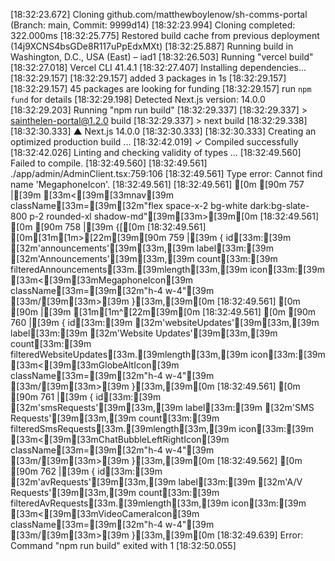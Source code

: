 [18:32:23.672] Cloning github.com/matthewboylenow/sh-comms-portal (Branch: main, Commit: 9999d14)
[18:32:23.994] Cloning completed: 322.000ms
[18:32:25.775] Restored build cache from previous deployment (14j9XCNS4bsGDe8R117uPpEdxMXt)
[18:32:25.887] Running build in Washington, D.C., USA (East) – iad1
[18:32:26.503] Running "vercel build"
[18:32:27.018] Vercel CLI 41.4.1
[18:32:27.407] Installing dependencies...
[18:32:29.157] 
[18:32:29.157] added 3 packages in 1s
[18:32:29.157] 
[18:32:29.157] 45 packages are looking for funding
[18:32:29.157]   run `npm fund` for details
[18:32:29.198] Detected Next.js version: 14.0.0
[18:32:29.203] Running "npm run build"
[18:32:29.337] 
[18:32:29.337] > sainthelen-portal@1.2.0 build
[18:32:29.337] > next build
[18:32:29.338] 
[18:32:30.333]    ▲ Next.js 14.0.0
[18:32:30.333] 
[18:32:30.333]    Creating an optimized production build ...
[18:32:42.019]  ✓ Compiled successfully
[18:32:42.026]    Linting and checking validity of types ...
[18:32:49.560] Failed to compile.
[18:32:49.560] 
[18:32:49.561] ./app/admin/AdminClient.tsx:759:106
[18:32:49.561] Type error: Cannot find name 'MegaphoneIcon'.
[18:32:49.561] 
[18:32:49.561] [0m [90m 757 |[39m           [33m<[39m[33mnav[39m className[33m=[39m[32m"flex space-x-2 bg-white dark:bg-slate-800 p-2 rounded-xl shadow-md"[39m[33m>[39m[0m
[18:32:49.561] [0m [90m 758 |[39m             {[[0m
[18:32:49.561] [0m[31m[1m>[22m[39m[90m 759 |[39m               { id[33m:[39m [32m'announcements'[39m[33m,[39m label[33m:[39m [32m'Announcements'[39m[33m,[39m count[33m:[39m filteredAnnouncements[33m.[39mlength[33m,[39m icon[33m:[39m [33m<[39m[33mMegaphoneIcon[39m className[33m=[39m[32m"h-4 w-4"[39m [33m/[39m[33m>[39m }[33m,[39m[0m
[18:32:49.561] [0m [90m     |[39m                                                                                                          [31m[1m^[22m[39m[0m
[18:32:49.561] [0m [90m 760 |[39m               { id[33m:[39m [32m'websiteUpdates'[39m[33m,[39m label[33m:[39m [32m'Website Updates'[39m[33m,[39m count[33m:[39m filteredWebsiteUpdates[33m.[39mlength[33m,[39m icon[33m:[39m [33m<[39m[33mGlobeAltIcon[39m className[33m=[39m[32m"h-4 w-4"[39m [33m/[39m[33m>[39m }[33m,[39m[0m
[18:32:49.561] [0m [90m 761 |[39m               { id[33m:[39m [32m'smsRequests'[39m[33m,[39m label[33m:[39m [32m'SMS Requests'[39m[33m,[39m count[33m:[39m filteredSmsRequests[33m.[39mlength[33m,[39m icon[33m:[39m [33m<[39m[33mChatBubbleLeftRightIcon[39m className[33m=[39m[32m"h-4 w-4"[39m [33m/[39m[33m>[39m }[33m,[39m[0m
[18:32:49.562] [0m [90m 762 |[39m               { id[33m:[39m [32m'avRequests'[39m[33m,[39m label[33m:[39m [32m'A/V Requests'[39m[33m,[39m count[33m:[39m filteredAvRequests[33m.[39mlength[33m,[39m icon[33m:[39m [33m<[39m[33mVideoCameraIcon[39m className[33m=[39m[32m"h-4 w-4"[39m [33m/[39m[33m>[39m }[33m,[39m[0m
[18:32:49.639] Error: Command "npm run build" exited with 1
[18:32:50.055] 